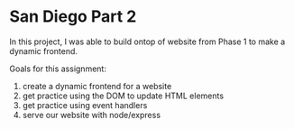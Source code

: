 # San Diego Part 2

In this project, I was able to build ontop of website from Phase 1 to make a dynamic frontend.

Goals for this assignment:

1. create a dynamic frontend for a website
2. get practice using the DOM to update HTML elements
3. get practice using event handlers
4. serve our website with node/express
